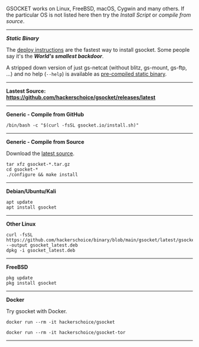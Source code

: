 

GSOCKET works on Linux, FreeBSD, macOS, Cygwin and many others. If the particular OS is not listed here then try the *Install Script* or *compile from source*.

---
***Static Binary***

The [deploy instructions](https://www.gsocket.io/deploy/) are the fastest way to install gsocket. Some people say it's the **_World's smallest backdoor_**.

A stripped down version of just gs-netcat (without blitz, gs-mount, gs-ftp, ...) and no help (`--help`) is available as [pre-compiled static binary](https://github.com/hackerschoice/binary/tree/main/gsocket/bin).

---

**Lastest Source: https://github.com/hackerschoice/gsocket/releases/latest**  

---
**Generic - Compile from GitHub**
```
/bin/bash -c "$(curl -fsSL gsocket.io/install.sh)"
```
---
**Generic - Compile from Source**

Download the [latest source](https://github.com/hackerschoice/gsocket/releases/latest).
```
tar xfz gsocket-*.tar.gz
cd gsocket-*
./configure && make install
```
---
**Debian/Ubuntu/Kali**
```
apt update
apt install gsocket
```
---
**Other Linux**
```
curl -fsSL https://github.com/hackerschoice/binary/blob/main/gsocket/latest/gsocket_latest_all.deb --output gsocket_latest.deb
dpkg -i gsocket_latest.deb
```
---
**FreeBSD**
```
pkg update
pkg install gsocket
```
---
**Docker**

Try gsocket with Docker.
```
docker run --rm -it hackerschoice/gsocket
```
```
docker run --rm -it hackerschoice/gsocket-tor
```
---







